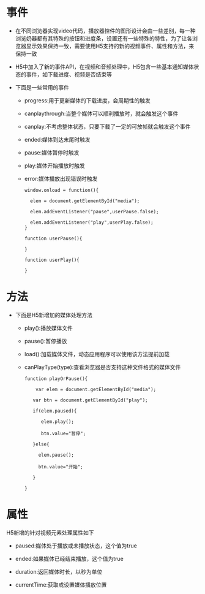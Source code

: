 # 事件

- 在不同浏览器实现video代码，播放器控件的图形设计会由一些差别，每一种浏览奶器都有其特殊的按钮和进度条，设置还有一些特殊的特性，为了让各浏览器显示效果保持一致，需要使用H5支持的新的视频事件、属性和方法，来保持一致

- H5中加入了新的事件API，在视频和音频处理中，H5包含一些基本通知媒体状态的事件，如下载进度、视频是否结束等

- 下面是一些常用的事件

  - progress:用于更新媒体的下载进度，会周期性的触发

  - canplaythrough:当整个媒体可以顺利播放时，就会触发这个事件

  - canplay:不考虑整体状态，只要下载了一定的可放帧就会触发这个事件

  - ended:媒体到达末尾时触发

  - pause:媒体暂停时触发

  - play:媒体开始播放时触发

  - error:媒体播放出现错误时触发

        window.onload = function(){

          elem = document.getElementById("media");

          elem.addEventListener("pause",userPause.false);

          elem.addEventListener("play",userPlay.false);
        }

        function userPause(){

        }

        function userPlay(){

        }
 
     
# 方法

- 下面是H5新增加的媒体处理方法

  - play():播放媒体文件

  - pause():暂停播放

  - load():加载媒体文件，动态应用程序可以使用该方法提前加载

  - canPlayType(type):查看浏览器是否支持这种文件格式的媒体文件

        function playOrPause(){

            var elem = document.getElementById("media");

           var btn = document.getElementById("play");

           if(elem.paused){

              elem.play();

              btn.value="暂停";

           }else{
             
             elem.pause();

             btn.value="开始";

           }

        }


# 属性

H5新增的针对视频元素处理属性如下

 - paused:媒体处于播放或未播放状态，这个值为true

 - ended:如果媒体已经结束播放，这个值为true

 - duration:返回媒体时长，以秒为单位

 - currentTime:获取或设置媒体播放位置

